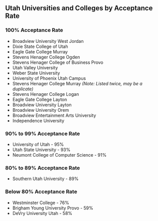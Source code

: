 ## Utah Universities and Colleges by Acceptance Rate

### 100% Acceptance Rate
- Broadview University West Jordan
- Dixie State College of Utah
- Eagle Gate College Murray
- Stevens Henager College Ogden
- Stevens Henager College of Business Provo
- Utah Valley University
- Weber State University
- University of Phoenix Utah Campus
- Stevens Henager College Murray *(Note: Listed twice, may be a duplicate)*
- Stevens Henager College Logan
- Eagle Gate College Layton
- Broadview University Layton
- Broadview University Orem
- Broadview Entertainment Arts University
- Independence University

### 90% to 99% Acceptance Rate
- University of Utah - 95%
- Utah State University - 93%
- Neumont College of Computer Science - 91%

### 80% to 89% Acceptance Rate
- Southern Utah University - 89%

### Below 80% Acceptance Rate
- Westminster College - 76%
- Brigham Young University Provo - 59%
- DeVry University Utah - 58%
